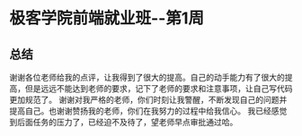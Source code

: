 # 极客学院前端就业班--第1周
## 总结
谢谢各位老师给我的点评，让我得到了很大的提高。自己的动手能力有了很大的提高，但是远远不能达到老师的要求，记下了老师的要求和注意事项，让自己写代码更加规范了。
谢谢对我严格的老师，你们时刻让我警醒，不断发现自己的问题并提高自己。也谢谢赞扬我的老师，你们在我努力的过程中给我信心。
我已经感觉到后面任务的压力了，已经迫不及待了，望老师早点审批通过哈。